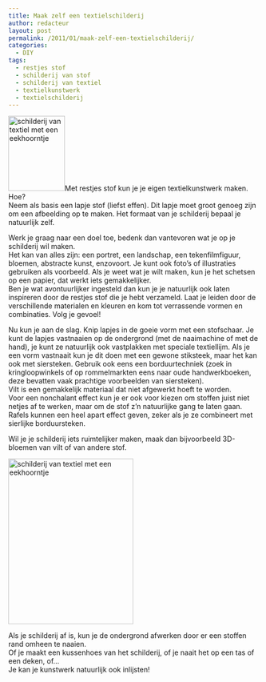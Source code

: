```yaml
---
title: Maak zelf een textielschilderij
author: redacteur
layout: post
permalink: /2011/01/maak-zelf-een-textielschilderij/
categories:
  - DIY
tags:
  - restjes stof
  - schilderij van stof
  - schilderij van textiel
  - textielkunstwerk
  - textielschilderij
---
```

<img class="alignleft size-thumbnail wp-image-1114" title="schilderij van textiel met een eekhoorntje" src="/wordpress/wp-content/uploads/2011/01/textieleekhoorn-113x150.jpg" alt="schilderij van textiel met een eekhoorntje" width="113" height="150" />Met restjes stof kun je je eigen textielkunstwerk maken. Hoe?  
Neem als basis een lapje stof (liefst effen). Dit lapje moet groot genoeg zijn om een afbeelding op te maken. Het formaat van je schilderij bepaal je natuurlijk zelf.<!--more Maak je eigen textielschilderij-->

Werk je graag naar een doel toe, bedenk dan vantevoren wat je op je schilderij wil maken.  
Het kan van alles zijn: een portret, een landschap, een tekenfilmfiguur, bloemen, abstracte kunst, enzovoort. Je kunt ook foto&#8217;s of illustraties gebruiken als voorbeeld. Als je weet wat je wilt maken, kun je het schetsen op een papier, dat werkt iets gemakkelijker.  
Ben je wat avontuurlijker ingesteld dan kun je je natuurlijk ook laten inspireren door de restjes stof die je hebt verzameld. Laat je leiden door de verschillende materialen en kleuren en kom tot verrassende vormen en combinaties. Volg je gevoel!

Nu kun je aan de slag. Knip lapjes in de goeie vorm met een stofschaar. Je kunt de lapjes vastnaaien op de ondergrond (met de naaimachine of met de hand), je kunt ze natuurlijk ook vastplakken met speciale textiellijm. Als je een vorm vastnaait kun je dit doen met een gewone stiksteek, maar het kan ook met siersteken. Gebruik ook eens een borduurtechniek (zoek in kringloopwinkels of op rommelmarkten eens naar oude handwerkboeken, deze bevatten vaak prachtige voorbeelden van siersteken).  
Vilt is een gemakkelijk materiaal dat niet afgewerkt hoeft te worden.  
Voor een nonchalant effect kun je er ook voor kiezen om stoffen juist niet netjes af te werken, maar om de stof z&#8217;n natuurlijke gang te laten gaan. Rafels kunnen een heel apart effect geven, zeker als je ze combineert met sierlijke borduursteken.

Wil je je schilderij iets ruimtelijker maken, maak dan bijvoorbeeld 3D-bloemen van vilt of van andere stof.

<img class="aligncenter size-full wp-image-1114" title="schilderij van textiel met een eekhoorntje" src="/wordpress/wp-content/uploads/2011/01/textieleekhoorn.jpg" alt="schilderij van textiel met een eekhoorntje" width="250" height="331" />

Als je schilderij af is, kun je de ondergrond afwerken door er een stoffen rand omheen te naaien.  
Of je maakt een kussenhoes van het schilderij, of je naait het op een tas of een deken, of&#8230;  
Je kan je kunstwerk natuurlijk ook inlijsten!
